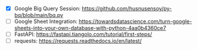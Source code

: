 - [x] Google Big Query Session: https://github.com/husnusensoy/py-bq/blob/main/bq.py
- [ ] Google Sheet Integration: https://towardsdatascience.com/turn-google-sheets-into-your-own-database-with-python-4aa0b4360ce7
- [ ] FastAPI: https://fastapi.tiangolo.com/tutorial/first-steps/
- [ ] requests: https://requests.readthedocs.io/en/latest/
